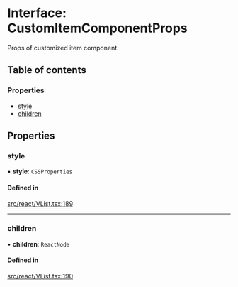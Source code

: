 # Interface: CustomItemComponentProps

Props of customized item component.

## Table of contents

### Properties

- [style](CustomItemComponentProps.md#style)
- [children](CustomItemComponentProps.md#children)

## Properties

### style

• **style**: `CSSProperties`

#### Defined in

[src/react/VList.tsx:189](https://github.com/inokawa/virtua/blob/7d43c50/src/react/VList.tsx#L189)

___

### children

• **children**: `ReactNode`

#### Defined in

[src/react/VList.tsx:190](https://github.com/inokawa/virtua/blob/7d43c50/src/react/VList.tsx#L190)
